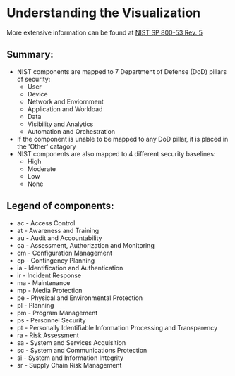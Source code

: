 # Understanding the Visualization

More extensive information can be found at [NIST SP 800-53 Rev. 5](https://csrc.nist.gov/pubs/sp/800/53/r5/upd1/final)
## Summary:
* NIST components are mapped to 7 Department of Defense (DoD) pillars of security:
    * User
    * Device
    * Network and Enviornment
    * Application and Workload
    * Data
    * Visibility and Analytics
    * Automation and Orchestration
* If the component is unable to be mapped to any DoD pillar, it is placed in the 'Other' catagory
* NIST components are also mapped to 4 different security baselines:
    * High
    * Moderate
    * Low
    * None

## Legend of components:
* ac - Access Control
* at - Awareness and Training
* au - Audit and Accountability
* ca - Assessment, Authorization and Monitoring
* cm - Configuration Management
* cp - Contingency Planning
* ia - Identification and Authentication
* ir - Incident Response
* ma - Maintenance
* mp - Media Protection
* pe - Physical and Environmental Protection
* pl - Planning
* pm - Program Management
* ps - Personnel Security
* pt - Personally Identifiable Information Processing and Transparency
* ra - Risk Assessment
* sa - System and Services Acquisition
* sc - System and Communications Protection
* si - System and Information Integrity
* sr - Supply Chain Risk Management